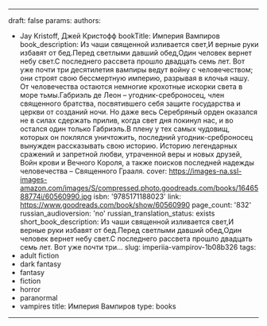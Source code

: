 ---
draft: false
params:
  authors:
  - Jay Kristoff, Джей Кристофф
  bookTitle: Империя Вампиров
  book_description: Из чаши священной изливается свет,И верные руки избавят от бед.Перед
    светлыми давший обед,Один человек вернет небу свет.С последнего рассвета прошло
    двадцать семь лет. Вот уже почти три десятилетия вампиры ведут войну с человечеством;
    они строят свою бессмертную империю, разрывая в клочья нашу. От человечества остаются
    немногие крохотные искорки света в море тьмы.Габриэль де Леон – угодник-среброносец,
    член священного братства, посвятившего себя защите государства и церкви от созданий
    ночи. Но даже весь Серебряный орден оказался не в силах сдержать прилив, когда
    свет дня покинул нас, и во остался один только Габриэль.В плену у тех самых чудовищ,
    которых он поклялся уничтожить, последний угодник-среброносец вынужден рассказывать
    свою историю. Историю легендарных сражений и запретной любви, утраченной веры
    и новых друзей, Войн крови и Вечного Короля, а также поисков последней надежды
    человечества – Священного Грааля.
  cover: https://images-na.ssl-images-amazon.com/images/S/compressed.photo.goodreads.com/books/1646588774i/60560990.jpg
  isbn: '9785171188023'
  link: https://www.goodreads.com/book/show/60560990
  page_count: '832'
  russian_audioversion: 'no'
  russian_translation_status: exists
  short_book_description: Из чаши священной изливается свет,И верные руки избавят
    от бед.Перед светлыми давший обед,Один человек вернет небу свет.С последнего рассвета
    прошло двадцать семь лет. Вот уже почти три...
  slug: imperiia-vampirov-1b08b326
  tags:
  - adult fiction
  - dark fantasy
  - fantasy
  - fiction
  - horror
  - paranormal
  - vampires
title: Империя Вампиров
type: books
------
